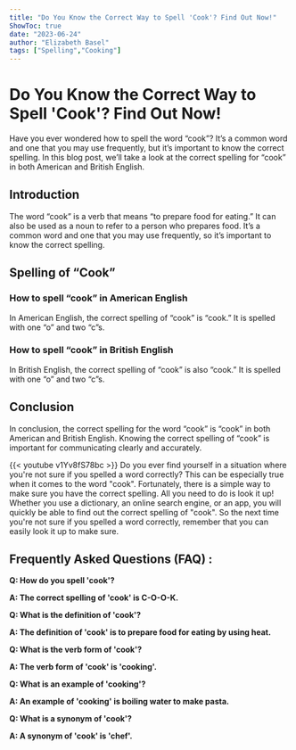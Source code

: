 ```yaml
---
title: "Do You Know the Correct Way to Spell 'Cook'? Find Out Now!"
ShowToc: true 
date: "2023-06-24"
author: "Elizabeth Basel" 
tags: ["Spelling","Cooking"]
---
```

# Do You Know the Correct Way to Spell 'Cook'? Find Out Now!

Have you ever wondered how to spell the word “cook”? It’s a common word and one that you may use frequently, but it’s important to know the correct spelling. In this blog post, we’ll take a look at the correct spelling for “cook” in both American and British English.

## Introduction

The word “cook” is a verb that means “to prepare food for eating.” It can also be used as a noun to refer to a person who prepares food. It’s a common word and one that you may use frequently, so it’s important to know the correct spelling.

## Spelling of “Cook”

### How to spell “cook” in American English

In American English, the correct spelling of “cook” is “cook.” It is spelled with one “o” and two “c”s.

### How to spell “cook” in British English

In British English, the correct spelling of “cook” is also “cook.” It is spelled with one “o” and two “c”s.

## Conclusion

In conclusion, the correct spelling for the word “cook” is “cook” in both American and British English. Knowing the correct spelling of “cook” is important for communicating clearly and accurately.

{{< youtube v1Yv8fS78bc >}} 
Do you ever find yourself in a situation where you're not sure if you spelled a word correctly? This can be especially true when it comes to the word "cook". Fortunately, there is a simple way to make sure you have the correct spelling. All you need to do is look it up! Whether you use a dictionary, an online search engine, or an app, you will quickly be able to find out the correct spelling of "cook". So the next time you're not sure if you spelled a word correctly, remember that you can easily look it up to make sure.

## Frequently Asked Questions (FAQ) :
**Q: How do you spell 'cook'?**

**A: The correct spelling of 'cook' is C-O-O-K.**

**Q: What is the definition of 'cook'?**

**A: The definition of 'cook' is to prepare food for eating by using heat.**

**Q: What is the verb form of 'cook'?**

**A: The verb form of 'cook' is 'cooking'.**

**Q: What is an example of 'cooking'?**

**A: An example of 'cooking' is boiling water to make pasta.**

**Q: What is a synonym of 'cook'?**

**A: A synonym of 'cook' is 'chef'.**





